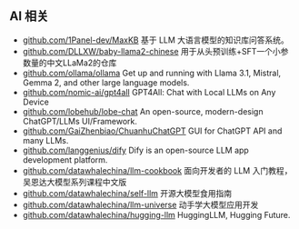 ## AI 相关
- [github.com/1Panel-dev/MaxKB](https://github.com/1Panel-dev/MaxKB) 基于 LLM 大语言模型的知识库问答系统。
- [github.com/DLLXW/baby-llama2-chinese](https://github.com/DLLXW/baby-llama2-chinese) 用于从头预训练+SFT一个小参数量的中文LLaMa2的仓库
- [github.com/ollama/ollama](https://github.com/ollama/ollama) Get up and running with Llama 3.1, Mistral, Gemma 2, and other large language models.
- [github.com/nomic-ai/gpt4all](https://github.com/nomic-ai/gpt4all) GPT4All: Chat with Local LLMs on Any Device
- [github.com/lobehub/lobe-chat](https://github.com/lobehub/lobe-chat) An open-source, modern-design ChatGPT/LLMs UI/Framework.
- [github.com/GaiZhenbiao/ChuanhuChatGPT](https://github.com/GaiZhenbiao/ChuanhuChatGPT) GUI for ChatGPT API and many LLMs.
- [github.com/langgenius/dify](https://github.com/langgenius/dify) Dify is an open-source LLM app development platform.
- [github.com/datawhalechina/llm-cookbook](https://github.com/datawhalechina/llm-cookbook) 面向开发者的 LLM 入门教程，吴恩达大模型系列课程中文版
- [github.com/datawhalechina/self-llm](https://github.com/datawhalechina/self-llm) 开源大模型食用指南
- [github.com/datawhalechina/llm-universe](https://github.com/datawhalechina/llm-universe) 动手学大模型应用开发
- [github.com/datawhalechina/hugging-llm](https://github.com/datawhalechina/hugging-llm) HuggingLLM, Hugging Future.